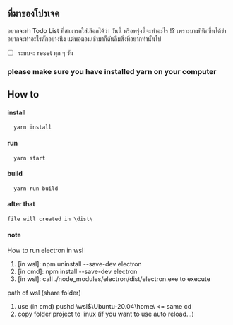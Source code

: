 ## ที่มาของโปรเจค

อยากจะทำ Todo List ที่สามารถใส่เลือกได้ว่า วันนี้ หรือพรุ่งนี้จะทำอะไร !? เพราะบางทีนึกขึ้นได้ว่า อยากจะทำอะไรสักอย่างนึง แต่พอตอนเช้ามาก็ดันลืมสิ่งที่อยากทำนั้นไป

-   [ ] ระบบจะ reset ทุก ๆ วัน

### please make sure you have installed yarn on your computer

## How to

#### install

```
  yarn install
```

#### run

```
  yarn start
```

#### build

```
  yarn run build
```

#### after that

```
file will created in \dist\
```

#### note

How to run electron in wsl

1. [in wsl]: npm uninstall --save-dev electron
2. [in cmd]: npm install --save-dev electron
3. [in wsl]: call ./node_modules/electron/dist/electron.exe to execute

path of wsl (share folder)

1. use (in cmd) pushd \\wsl$\Ubuntu-20.04\home\ <= same cd
2. copy folder project to linux (if you want to use auto reload...)

